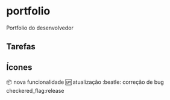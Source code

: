 # portfolio
Portfolio do desenvolvedor  

## Tarefas

## Ícones

:package: nova funcionalidade
:up: atualização
:beatle: correção de bug
checkered_flag:release
